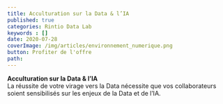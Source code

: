 ```yaml
---
title: Acculturation sur la Data & l’IA
published: true
categories: Rintio Data Lab
keywords : []
date: 2020-07-28
coverImage: /img/articles/environnement_numerique.png
button: Profiter de l'offre
path:
---
```


**Acculturation sur la Data & l’IA**  
La réussite de votre virage vers la Data nécessite que vos collaborateurs soient sensibilisés sur les enjeux de la Data et de l’IA.
